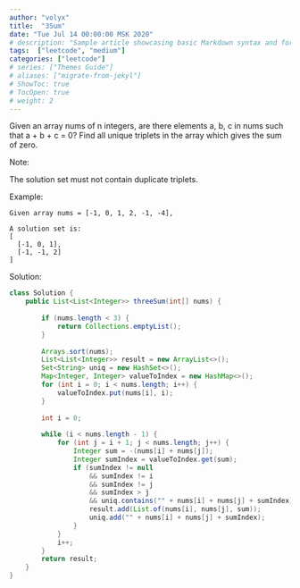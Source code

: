 ```yaml
---
author: "volyx"
title:  "3Sum"
date: "Tue Jul 14 00:00:00 MSK 2020"
# description: "Sample article showcasing basic Markdown syntax and formatting for HTML elements."
tags:  ["leetcode", "medium"]
categories: ["leetcode"]
# series: ["Themes Guide"]
# aliases: ["migrate-from-jekyl"]
# ShowToc: true
# TocOpen: true
# weight: 2
---
```


Given an array nums of n integers, are there elements a, b, c in nums such that a + b + c = 0? Find all unique triplets in the array which gives the sum of zero.

Note:

The solution set must not contain duplicate triplets.

Example:
```
Given array nums = [-1, 0, 1, 2, -1, -4],

A solution set is:
[
  [-1, 0, 1],
  [-1, -1, 2]
]
```

Solution:

```java
class Solution {
    public List<List<Integer>> threeSum(int[] nums) {
        
        if (nums.length < 3) {
            return Collections.emptyList();
        }
        
        Arrays.sort(nums);
        List<List<Integer>> result = new ArrayList<>();
        Set<String> uniq = new HashSet<>();
        Map<Integer, Integer> valueToIndex = new HashMap<>();
        for (int i = 0; i < nums.length; i++) {
            valueToIndex.put(nums[i], i);
        }
        
        int i = 0;
        
        while (i < nums.length - 1) {
            for (int j = i + 1; j < nums.length; j++) {
                Integer sum = -(nums[i] + nums[j]);
                Integer sumIndex = valueToIndex.get(sum);
                if (sumIndex != null 
                    && sumIndex != i 
                    && sumIndex != j
                    && sumIndex > j
                    && uniq.contains("" + nums[i] + nums[j] + sumIndex) == false) {
                    result.add(List.of(nums[i], nums[j], sum));
                    uniq.add("" + nums[i] + nums[j] + sumIndex);
                }
            }  
            i++;
        }
        return result;
    }
}
